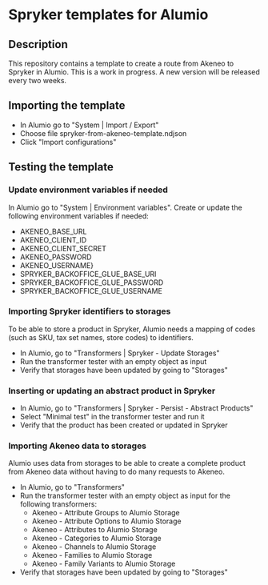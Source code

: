 # Spryker templates for Alumio

## Description

This repository contains a template to create a route from Akeneo to Spryker in Alumio.
This is a work in progress. A new version will be released every two weeks. 

## Importing the template

- In Alumio go to "System | Import / Export"
- Choose file spryker-from-akeneo-template.ndjson
- Click "Import configurations"

## Testing the template

### Update environment variables if needed

In Alumio go to "System | Environment variables". Create or update the following environment variables if needed:

- AKENEO_BASE_URL
- AKENEO_CLIENT_ID
- AKENEO_CLIENT_SECRET
- AKENEO_PASSWORD
- AKENEO_USERNAME}
- SPRYKER_BACKOFFICE_GLUE_BASE_URI
- SPRYKER_BACKOFFICE_GLUE_PASSWORD
- SPRYKER_BACKOFFICE_GLUE_USERNAME

### Importing Spryker identifiers to storages

To be able to store a product in Spryker, Alumio needs a mapping of codes (such as SKU, tax set names, store codes) to
identifiers.

- In Alumio, go to "Transformers | Spryker - Update Storages"
- Run the transformer tester with an empty object as input
- Verify that storages have been updated by going to "Storages"

### Inserting or updating an abstract product in Spryker

- In Alumio, go to "Transformers | Spryker - Persist - Abstract Products"
- Select "Minimal test" in the transformer tester and run it
- Verify that the product has been created or updated in Spryker

### Importing Akeneo data to storages

Alumio uses data from storages to be able to create a complete product from Akeneo data without having to do many
requests to Akeneo.

- In Alumio, go to "Transformers"
- Run the transformer tester with an empty object as input for the following transformers:
  - Akeneo - Attribute Groups to Alumio Storage
  - Akeneo - Attribute Options to Alumio Storage
  - Akeneo - Attributes to Alumio Storage
  - Akeneo - Categories to Alumio Storage
  - Akeneo - Channels to Alumio Storage
  - Akeneo - Families to Alumio Storage
  - Akeneo - Family Variants to Alumio Storage
- Verify that storages have been updated by going to "Storages"
